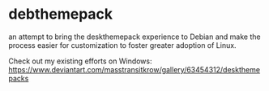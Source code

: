# debthemepack
an attempt to bring the deskthemepack experience to Debian and make the process easier for customization to foster greater adoption of Linux.

Check out my existing efforts on Windows:
https://www.deviantart.com/masstransitkrow/gallery/63454312/deskthemepacks


